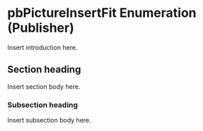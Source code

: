 
# pbPictureInsertFit Enumeration (Publisher)

Insert introduction here.


## Section heading

Insert section body here.


### Subsection heading

Insert subsection body here.

